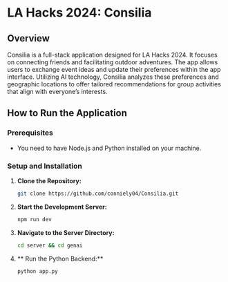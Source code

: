 # LA Hacks 2024: Consilia 

## Overview
Consilia is a full-stack application designed for LA Hacks 2024. It focuses on connecting friends and facilitating outdoor adventures. The app allows users to exchange event ideas and update their preferences within the app interface. Utilizing AI technology, Consilia analyzes these preferences and geographic locations to offer tailored recommendations for group activities that align with everyone’s interests.

## How to Run the Application

### Prerequisites
- You need to have Node.js and Python installed on your machine.

### Setup and Installation
1. **Clone the Repository:**
   ```bash
   git clone https://github.com/conniely04/Consilia.git

2. **Start the Development Server:**
   ```bash
   npm run dev

3. **Navigate to the Server Directory:**
   ```bash
   cd server && cd genai

3. ** Run the Python Backend:**
   ```bash
   python app.py
